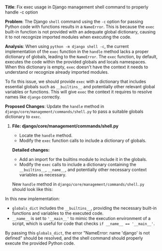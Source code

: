 **Title**: Fix exec usage in Django management shell command to properly handle -c option

**Problem**: 
The Django `shell` command using the `-c` option for passing Python code with functions results in a `NameError`. This is because the `exec` built-in function is not provided with an adequate global dictionary, causing it to not recognize imported modules when executing the code.

**Analysis**: 
When using `python -m django shell -c`, the current implementation of the `exec` function in the `handle` method lacks a proper dictionary of globals, leading to the `NameError`. The `exec` function, by default, executes the code within the provided globals and locals namespaces. When this dictionary is empty, `exec` doesn't have the context it needs to understand or recognize already imported modules.

To fix this issue, we should provide `exec` with a dictionary that includes essential globals such as `__builtins__` and potentially other relevant global variables or functions. This will give `exec` the context it requires to resolve names like `django` correctly.

**Proposed Changes**:
Update the `handle` method in `django/core/management/commands/shell.py` to pass a suitable globals dictionary to `exec`.

1. **File: django/core/management/commands/shell.py**

   - Locate the `handle` method. 
   - Modify the `exec` function calls to include a dictionary of globals.

   **Detailed changes:**

   - Add an import for the builtins module to include it in the globals.
   - Modify the `exec` calls to include a dictionary containing the `__builtins__`, `__name__`, and potentially other necessary context variables as necessary.

   New `handle` method in `django/core/management/commands/shell.py` should look like this:

   

In this new implementation:
- `globals_dict` includes the `__builtins__`, providing the necessary built-in functions and variables to the executed code.
- `__name__` is set to `'__main__'` to mimic the execution environment of a script, which is useful for code that checks `if __name__ == '__main__'`.

By passing this `globals_dict`, the error "NameError: name 'django' is not defined" should be resolved, and the shell command should properly execute the provided Python code.